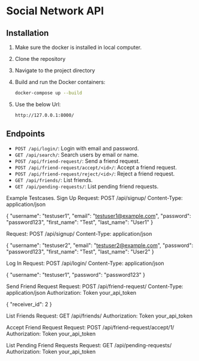 # Social Network API

## Installation

1. Make sure the docker is installed in local computer.
2. Clone the repository
3. Navigate to the project directory
4. Build and run the Docker containers:

    ```bash
    docker-compose up --build
    ```
5. Use the below Url:
   
    ```bash
    http://127.0.0.1:8000/
    ```
## Endpoints

- `POST /api/login/`: Login with email and password.
- `GET /api/search/`: Search users by email or name.
- `POST /api/friend-request/`: Send a friend request.
- `POST /api/friend-request/accept/<id>/`: Accept a friend request.
- `POST /api/friend-request/reject/<id>/`: Reject a friend request.
- `GET /api/friends/`: List friends.
- `GET /api/pending-requests/`: List pending friend requests.

Example Testcases.
Sign Up
Request:
POST /api/signup/
Content-Type: application/json

{
    "username": "testuser1",
    "email": "testuser1@example.com",
    "password": "password123",
    "first_name": "Test",
    "last_name": "User1"
}


Request:
POST /api/signup/
Content-Type: application/json

{
    "username": "testuser2",
    "email": "testuser2@example.com",
    "password": "password123",
    "first_name": "Test",
    "last_name": "User2"
}

Log In
Request:
POST /api/login/
Content-Type: application/json

{
    "username": "testuser1",
    "password": "password123"
}


Send Friend Request
Request:
POST /api/friend-request/
Content-Type: application/json
Authorization: Token your_api_token

{
    "receiver_id": 2
}


List Friends
Request:
GET /api/friends/
Authorization: Token your_api_token


Accept Friend Request
Request:
POST /api/friend-request/accept/1/
Authorization: Token your_api_token

List Pending Friend Requests
Request:
GET /api/pending-requests/
Authorization: Token your_api_token
